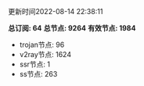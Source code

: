 更新时间2022-08-14 22:38:11

**总订阅: 64**
**总节点: 9264**
**有效节点: 1984**
- trojan节点: 96
- v2ray节点: 1624
- ssr节点: 1
- ss节点: 263
